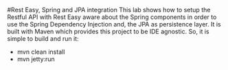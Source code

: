 #Rest Easy, Spring and JPA integration
This lab shows how to setup the Restful API with Rest Easy aware about the Spring components in order to use the Spring Dependency Injection and, the JPA as persistence layer. It is built with Maven which provides this project to be IDE agnostic. So, it is simple to build and run it:

* mvn clean install 
* mvn jetty:run
